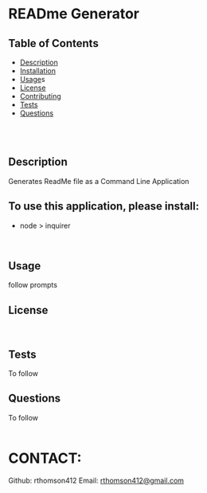 # READme Generator
  ## Table of Contents

  * [Description](#Description)
  * [Installation](#Installation)
  * [Usage](#Usage)s
  * [License](#License)
  * [Contributing](#Contributing)
  * [Tests](#Tests)
  * [Questions](#Questions)
  </br>
  </br>
  
  ## Description
  Generates ReadMe file as a Command Line Application
  </br>
  
  ## To use this application, please install:
  * node > inquirer
  </br>
  
  ## Usage
  follow prompts
  </br>
  
  ## License 
  
  </br>
  
  ## Tests
  To follow
  </br>
  
  ## Questions
  To follow
  </br>
  </br>
  
  # CONTACT:
  Github: rthomson412
  Email: rthomson412@gmail.com
  